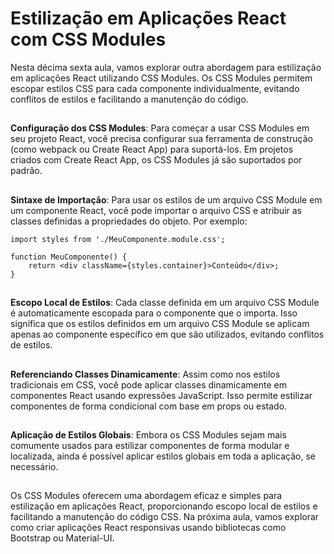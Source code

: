 
## <h1> Estilização em Aplicações React com CSS Modules </h1>


Nesta décima sexta aula, vamos explorar outra abordagem para estilização em aplicações React utilizando CSS Modules. Os CSS Modules permitem escopar estilos CSS para cada componente individualmente, evitando conflitos de estilos e facilitando a manutenção do código.
##


**Configuração dos CSS Modules**: Para começar a usar CSS Modules em seu projeto React, você precisa configurar sua ferramenta de construção (como webpack ou Create React App) para suportá-los. Em projetos criados com Create React App, os CSS Modules já são suportados por padrão.
##


**Sintaxe de Importação**: Para usar os estilos de um arquivo CSS Module em um componente React, você pode importar o arquivo CSS e atribuir as classes definidas a propriedades do objeto. Por exemplo:
```
import styles from './MeuComponente.module.css';

function MeuComponente() {
    return <div className={styles.container}>Conteúdo</div>;
}

```
##


**Escopo Local de Estilos**: Cada classe definida em um arquivo CSS Module é automaticamente escopada para o componente que o importa. Isso significa que os estilos definidos em um arquivo CSS Module se aplicam apenas ao componente específico em que são utilizados, evitando conflitos de estilos.
##


**Referenciando Classes Dinamicamente**: Assim como nos estilos tradicionais em CSS, você pode aplicar classes dinamicamente em componentes React usando expressões JavaScript. Isso permite estilizar componentes de forma condicional com base em props ou estado.
##


**Aplicação de Estilos Globais**: Embora os CSS Modules sejam mais comumente usados para estilizar componentes de forma modular e localizada, ainda é possível aplicar estilos globais em toda a aplicação, se necessário.
##


Os CSS Modules oferecem uma abordagem eficaz e simples para estilização em aplicações React, proporcionando escopo local de estilos e facilitando a manutenção do código CSS. Na próxima aula, vamos explorar como criar aplicações React responsivas usando bibliotecas como Bootstrap ou Material-UI.
